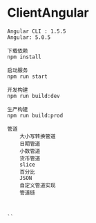 # ClientAngular


```
Angular CLI : 1.5.5
Angular: 5.0.5
```



```
下载依赖
npm install

启动服务
npm run start

开发构建
npm run build:dev

生产构建
npm run build:prod
```



```
管道
    大小写转换管道
    日期管道
    小数管道
    货币管道
    slice
    百分比
    JSON
    自定义管道实现
    管道链



``





















